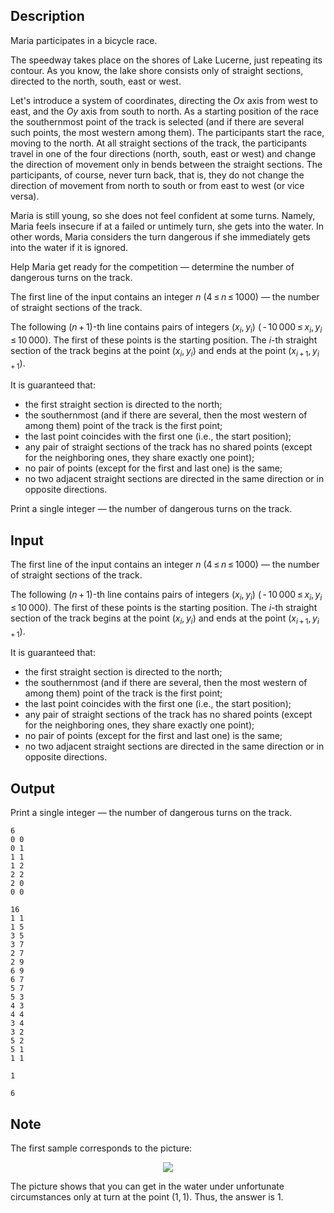 ## Description

<div><p>Maria participates in a bicycle race.</p><p>The speedway takes place on the shores of Lake Lucerne, just repeating its contour. As you know, the lake shore consists only of straight sections, directed to the north, south, east or west.</p><p>Let's introduce a system of coordinates, directing the <span class="tex-span"><i>Ox</i></span> axis from west to east, and the <span class="tex-span"><i>Oy</i></span> axis from south to north. As a starting position of the race the southernmost point of the track is selected (and if there are several such points, the most western among them). The participants start the race, moving to the north. At all straight sections of the track, the participants travel in one of the four directions (north, south, east or west) and change the direction of movement only in bends between the straight sections. The participants, of course, never turn back, that is, they do not change the direction of movement from north to south or from east to west (or vice versa).</p><p>Maria is still young, so she does not feel confident at some turns. Namely, Maria feels insecure if at a failed or untimely turn, she gets into the water. In other words, Maria considers the turn dangerous if she immediately gets into the water if it is ignored.</p><p>Help Maria get ready for the competition&nbsp;— determine the number of dangerous turns on the track.</p></div><div class="input-specification"><p>The first line of the input contains an integer <span class="tex-span"><i>n</i></span> (<span class="tex-span">4 ≤ <i>n</i> ≤ 1000</span>)&nbsp;— the number of straight sections of the track.</p><p>The following <span class="tex-span">(<i>n</i> + 1)</span>-th line contains pairs of integers <span class="tex-span">(<i>x</i><sub class="lower-index"><i>i</i></sub>, <i>y</i><sub class="lower-index"><i>i</i></sub>)</span> (<span class="tex-span"> - 10 000 ≤ <i>x</i><sub class="lower-index"><i>i</i></sub>, <i>y</i><sub class="lower-index"><i>i</i></sub> ≤ 10 000</span>). The first of these points is the starting position. The <span class="tex-span"><i>i</i></span>-th straight section of the track begins at the point <span class="tex-span">(<i>x</i><sub class="lower-index"><i>i</i></sub>, <i>y</i><sub class="lower-index"><i>i</i></sub>)</span> and ends at the point <span class="tex-span">(<i>x</i><sub class="lower-index"><i>i</i> + 1</sub>, <i>y</i><sub class="lower-index"><i>i</i> + 1</sub>)</span>.</p><p>It is guaranteed that:</p><ul> <li> the first straight section is directed to the north; </li><li> the southernmost (and if there are several, then the most western of among them) point of the track is the first point; </li><li> the last point coincides with the first one (i.e., the start position); </li><li> any pair of straight sections of the track has no shared points (except for the neighboring ones, they share exactly one point); </li><li> no pair of points (except for the first and last one) is the same; </li><li> no two adjacent straight sections are directed in the same direction or in opposite directions. </li></ul></div><div class="output-specification"><p>Print a single integer&nbsp;— the number of dangerous turns on the track.</p></div>

## Input

<p>The first line of the input contains an integer <span class="tex-span"><i>n</i></span> (<span class="tex-span">4 ≤ <i>n</i> ≤ 1000</span>)&nbsp;— the number of straight sections of the track.</p><p>The following <span class="tex-span">(<i>n</i> + 1)</span>-th line contains pairs of integers <span class="tex-span">(<i>x</i><sub class="lower-index"><i>i</i></sub>, <i>y</i><sub class="lower-index"><i>i</i></sub>)</span> (<span class="tex-span"> - 10 000 ≤ <i>x</i><sub class="lower-index"><i>i</i></sub>, <i>y</i><sub class="lower-index"><i>i</i></sub> ≤ 10 000</span>). The first of these points is the starting position. The <span class="tex-span"><i>i</i></span>-th straight section of the track begins at the point <span class="tex-span">(<i>x</i><sub class="lower-index"><i>i</i></sub>, <i>y</i><sub class="lower-index"><i>i</i></sub>)</span> and ends at the point <span class="tex-span">(<i>x</i><sub class="lower-index"><i>i</i> + 1</sub>, <i>y</i><sub class="lower-index"><i>i</i> + 1</sub>)</span>.</p><p>It is guaranteed that:</p><ul> <li> the first straight section is directed to the north; </li><li> the southernmost (and if there are several, then the most western of among them) point of the track is the first point; </li><li> the last point coincides with the first one (i.e., the start position); </li><li> any pair of straight sections of the track has no shared points (except for the neighboring ones, they share exactly one point); </li><li> no pair of points (except for the first and last one) is the same; </li><li> no two adjacent straight sections are directed in the same direction or in opposite directions. </li></ul>

## Output

<p>Print a single integer&nbsp;— the number of dangerous turns on the track.</p>





```input1
6
0 0
0 1
1 1
1 2
2 2
2 0
0 0

```




```input2
16
1 1
1 5
3 5
3 7
2 7
2 9
6 9
6 7
5 7
5 3
4 3
4 4
3 4
3 2
5 2
5 1
1 1

```




```output1
1

```




```output2
6

```



## Note

<p>The first sample corresponds to the picture:</p><center> <img class="tex-graphics" src="file://ABhMYYh3.png" style="max-width: 100.0%;max-height: 100.0%;"> </center><p>The picture shows that you can get in the water under unfortunate circumstances only at turn at the point <span class="tex-span">(1, 1)</span>. Thus, the answer is <span class="tex-span">1</span>.</p>

